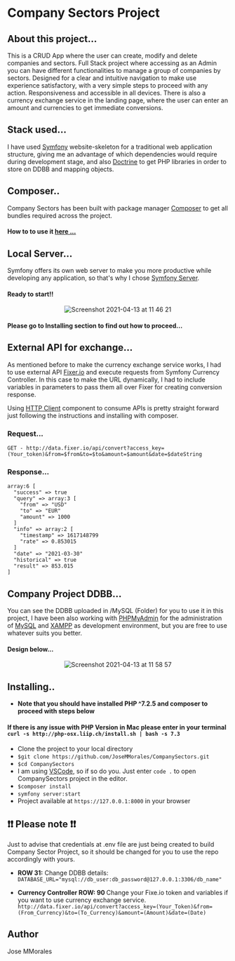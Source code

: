 # Company Sectors Project 

## About this project...

This is a CRUD App where the user can create, modify and delete companies and sectors. Full Stack project where accessing as an Admin you can have different functionalities to manage a group of companies by sectors. Designed for a clear and intuitive navigation to make use experience satisfactory, with a very simple steps to proceed with any action. Responsiveness and accessible in all devices. There is also a currency exchange service in the landing page, where the user can enter an amount and currencies to get immediate conversions.

## Stack used...
I have used [Symfony](https://symfony.com/) website-skeleton for a traditional web application structure, giving me an advantage of which dependencies would require during development stage, and also [Doctrine](https://www.doctrine-project.org/) to get PHP libraries in order to store on DDBB and mapping objects.

## Composer..
Company Sectors has been built with package manager [Composer](https://getcomposer.org/) to get all bundles required across the project. 

#### How to to use it [here ...](https://getcomposer.org/download/)

## Local Server...
Symfony offers its own web server to make you more productive while developing any application, so that's why I chose [Symfony Server](https://symfony.com/doc/current/setup/symfony_server.html). 

#### Ready to start!!

<div align="center">

![Screenshot 2021-04-13 at 11 46 21](https://user-images.githubusercontent.com/43299285/114533185-ed256d80-9c4d-11eb-9ca8-a34181e733ac.png)

</div>

#### Please go to Installing section to find out how to proceed...

## External API for exchange...
As mentioned before to make the currency exchange service works, I had to use external API [Fixer.io](https://fixer.io/) and execute requests from Symfony Currency Controller. In this case to make the URL dynamically, I had to include variables in parameters to pass them all over Fixer for creating conversion response.

Using [HTTP Client](https://symfony.com/doc/current/http_client.html) component to consume APIs is pretty straight forward just following the instructions and installing with composer.

### Request...
`GET - http://data.fixer.io/api/convert?access_key=(Your_token)&from=$from&to=$to&amount=$amount&date=$dateString`
### Response...
```
array:6 [
  "success" => true
  "query" => array:3 [
    "from" => "USD"
    "to" => "EUR"
    "amount" => 1000
  ]
  "info" => array:2 [
    "timestamp" => 1617148799
    "rate" => 0.853015
  ]
  "date" => "2021-03-30"
  "historical" => true
  "result" => 853.015
]
```

## Company Project DDBB...

You can see the DDBB uploaded in /MySQL (Folder) for you to use it in this project, I have been also working with [PHPMyAdmin](https://www.phpmyadmin.net/) for the administration of [MySQL](https://www.mysql.com/) and [XAMPP](https://www.youtube.com/watch?time_continue=1&v=h6DEDm7C37A&feature=emb_logo) as development environment, but you are free to use whatever suits you better.

#### Design below...

<div align="center">

![Screenshot 2021-04-13 at 11 58 57](https://user-images.githubusercontent.com/43299285/114534778-a59fe100-9c4f-11eb-81ad-dbb9aa6f129e.png)

</div>

## Installing..
* **Note that you should have installed PHP ^7.2.5 and composer to proceed with steps below**

#### If there is any issue with PHP Version in Mac please enter in your terminal `curl -s http://php-osx.liip.ch/install.sh | bash -s 7.3`

* Clone the project to your local directory
* `$git clone https://github.com/JoseMMorales/CompanySectors.git`
* `$cd CompanySectors`
*  I am using [VSCode](https://code.visualstudio.com/), so if so do you. Just enter `code .` to open CompanySectors project in the editor.
* `$composer install`
* `symfony server:start`
* Project available at `https://127.0.0.1:8000` in your browser

## :exclamation::exclamation: Please note :exclamation::exclamation: 
Just to advise that credentials at .env file are just being created to build Company Sector Project, so it should be changed for you to use the repo accordingly with yours.

* <b>ROW 31:</b> Change DDBB details:<br />
`DATABASE_URL="mysql://db_user:db_password@127.0.0.1:3306/db_name"`

* <b>Currency Controller ROW: 90 </b> Change your Fixe.io token and variables if you want to use currency exchange service.
`http://data.fixer.io/api/convert?access_key=(Your_Token)&from=(From_Currency)&to=(To_Currency)&amount=(Amount)&date=(Date)`

## Author
Jose MMorales
